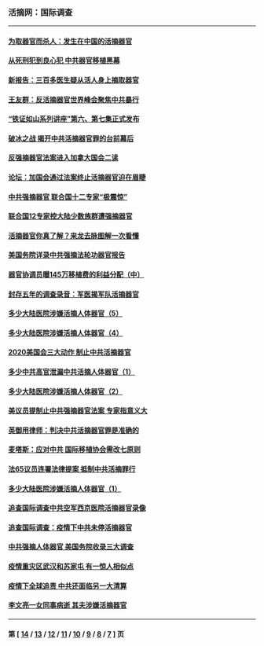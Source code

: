 ### 活摘网：国际调查
---
#### [为取器官而杀人：发生在中国的活摘器官](../../pages/nf5947/n13794731.md?10140430) 
#### [从死刑犯到良心犯 中共器官移植黑幕](../../pages/nf5947/n13764669.md?10140430) 
#### [新报告：三百多医生疑从活人身上摘取器官](../../pages/nf5947/n13703044.md?10140430) 
#### [王友群：反活摘器官世界峰会聚焦中共暴行](../../pages/nf5947/n13250738.md?10140430) 
#### [“铁证如山系列讲座”第六、第七集正式发布](../../pages/nf5947/n13106287.md?10140430) 
#### [破冰之战 揭开中共活摘器官罪的台前幕后](../../pages/nf5947/n13082457.md?10140430) 
#### [反强摘器官法案进入加拿大国会二读](../../pages/nf5947/n13033450.md?10140430) 
#### [论坛：加国会通过法案终止活摘器官迫在眉睫](../../pages/nf5947/n13029839.md?10140430) 
#### [中共强摘器官 联合国十二专家“极震惊”](../../pages/nf5947/n13024313.md?10140430) 
#### [联合国12专家控大陆少数族群遭强摘器官](../../pages/nf5947/n13023877.md?10140430) 
#### [活摘器官你真了解？来龙去脉图解一次看懂](../../pages/nf5947/n13013820.md?10140430) 
#### [美国务院详录中共强摘法轮功器官报告](../../pages/nf5947/n12944519.md?10140430) 
#### [器官协调员曝145万移植费的利益分配（中）](../../pages/nf5947/n12894547.md?10140430) 
#### [封存五年的调查录音：军医揭军队活摘器官](../../pages/nf5947/n12798692.md?10140430) 
#### [多少大陆医院涉嫌活摘人体器官（5）](../../pages/nf5947/n12768383.md?10140430) 
#### [多少大陆医院涉嫌活摘人体器官（4）](../../pages/nf5947/n12664434.md?10140430) 
#### [2020美国会三大动作 制止中共活摘器官](../../pages/nf5947/n12682004.md?10140430) 
#### [多少中共高官泄漏中共活摘人体器官（1）](../../pages/nf5947/n12671234.md?10140430) 
#### [多少大陆医院涉嫌活摘人体器官（2）](../../pages/nf5947/n12655589.md?10140430) 
#### [美议员提制止中共强摘器官法案 专家指意义大](../../pages/nf5947/n12630561.md?10140430) 
#### [英御用律师：判决中共活摘器官罪是准确的](../../pages/nf5947/n12580740.md?10140430) 
#### [麦塔斯：应对中共 国际移植协会需改七原则](../../pages/nf5947/n12514711.md?10140430) 
#### [法65议员连署法律提案 抵制中共活摘罪行](../../pages/nf5947/n12437047.md?10140430) 
#### [多少大陆医院涉嫌活摘人体器官（1）](../../pages/nf5947/n12414284.md?10140430) 
#### [追查国际调查中共空军西京医院活摘器官录像](../../pages/nf5947/n12348837.md?10140430) 
#### [追查国际调查：疫情下中共未停活摘器官](../../pages/nf5947/n12273415.md?10140430) 
#### [中共强摘人体器官 美国务院收录三大调查](../../pages/nf5947/n12181488.md?10140430) 
#### [疫情重灾区武汉和苏家屯 有一惊人相似点](../../pages/nf5947/n12150824.md?10140430) 
#### [疫情下全球追责 中共还面临另一大清算](../../pages/nf5947/n12070397.md?10140430) 
#### [李文亮一女同事病逝 其夫涉嫌活摘器官](../../pages/nf5947/n11957882.md?10140430) 

---
#### 第 [ [14](./14.md?10140430) / [13](./13.md?10140430) / [12](./12.md?10140430) / [11](./11.md?10140430) / [10](./10.md?10140430) / [9](./9.md?10140430) / [8](./8.md?10140430) / [7](./7.md?10140430) ] 页
